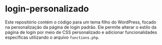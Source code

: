 # login-personalizado
Este repositório contém o código para um tema filho do WordPress, focado na personalização da página de login padrão. Ele permite alterar o estilo da página de login por meio de CSS personalizado e adicionar funcionalidades específicas utilizando o arquivo `functions.php`.
